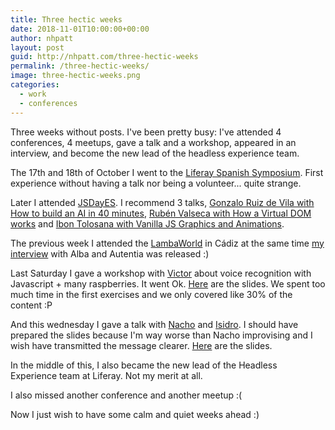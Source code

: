 ```yaml
---
title: Three hectic weeks
date: 2018-11-01T10:00:00+00:00
author: nhpatt
layout: post
guid: http://nhpatt.com/three-hectic-weeks
permalink: /three-hectic-weeks/
image: three-hectic-weeks.png
categories:
  - work
  - conferences
---
```


Three weeks without posts. I've been pretty busy: I've attended 4 conferences, 4 meetups, gave a talk and a workshop, appeared in an interview, and become the new lead of the headless experience team.

The 17th and 18th of October I went to the [Liferay Spanish Symposium](https://www.liferay.com/web/events-symposium-spain). First experience without having a talk nor being a volunteer... quite strange.

Later I attended [JSDayES](http://2018.jsday.es/). I recommend 3 talks, [Gonzalo Ruiz de Vila with How to build an AI in 40 minutes](http://2018.jsday.es/#5703712089571328/168654001), [Rubén Valseca with How a Virtual DOM works](http://2018.jsday.es/#5703712089571328/162714003) and
[Ibon Tolosana with Vanilla JS Graphics and Animations](http://2018.jsday.es/#5703712089571328/160764004).

The previous week I attended the [LambaWorld](http://www.lambda.world/) in Cádiz at the same time [my interview](https://www.youtube.com/watch?v=CwOI9z-U3-8) with Alba and Autentia was released :)

Last Saturday I gave a workshop with [Victor](https://twitter.com/Votilde) about voice recognition with Javascript + many raspberries. It went Ok. [Here](http://bit.ly/voicejs) are the slides. We spent too much time in the first exercises and we only covered like 30% of the content :P

And this wednesday I gave a talk with [Nacho](https://twitter.com/juanignaciosl) and [Isidro](https://twitter.com/isidromerayo). I should have prepared the slides because I'm way worse than Nacho improvising and I wish have transmitted the message clearer. [Here](http://bit.ly/cyliconuva) are the slides.

In the middle of this, I also became the new lead of the Headless Experience team at Liferay. Not my merit at all.

I also missed another conference and another meetup :(

Now I just wish to have some calm and quiet weeks ahead :)